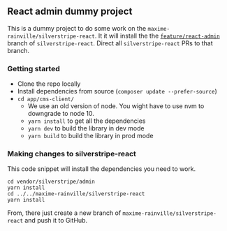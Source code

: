 ## React admin dummy project

This is a dummy project to do some work on the `maxime-rainville/silverstripe-react`. It it will install the the [`feature/react-admin`](https://github.com/maxime-rainville/silverstripe-react/tree/feature/react-admin) branch of `silverstripe-react`. Direct all `silverstripe-react` PRs to that branch.

### Getting started
- Clone the repo locally
- Install dependencies from source (`composer update --prefer-source`)
- `cd app/cms-client/`
  - We use an old version of node. You wight have to use nvm to downgrade to node 10.
  - `yarn install` to get all the dependencies
  - `yarn dev` to build the library in dev mode
  - `yarn build` to build the library in prod mode

### Making changes to silverstripe-react
This code snippet will install the dependencies you need to work.

```
cd vendor/silverstripe/admin
yarn install
cd ../../maxime-rainville/silverstripe-react
yarn install
```

From, there just create a new branch of `maxime-rainville/silverstripe-react` and push it to GitHub.
